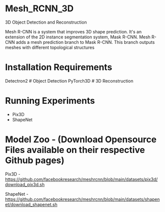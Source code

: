 # Mesh_RCNN_3D
3D Object Detection and Reconstruction

Mesh R-CNN is a system that improves 3D shape prediction. 
 It's an extension of the 2D instance segmentation system, Mask R-CNN. Mesh R-CNN adds a mesh prediction branch to Mask R-CNN. 
 This branch outputs meshes with different topological structures


# Installation Requirements
Detectron2 # Object Detection
PyTorch3D  # 3D Reconstruction

# Running Experiments
- Pix3D
- ShapeNet

# Model Zoo - (Download Opensource Files available on their respective Github pages)
Pix3D - https://github.com/facebookresearch/meshrcnn/blob/main/datasets/pix3d/download_pix3d.sh

ShapeNet - https://github.com/facebookresearch/meshrcnn/blob/main/datasets/shapenet/download_shapenet.sh
